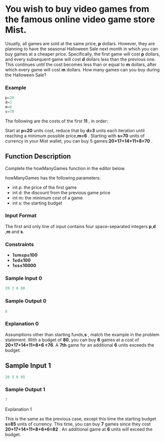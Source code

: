 # You wish to buy video games from the famous online video game store Mist.

Usually, all games are sold at the same price, **p**  dollars. However, they are planning to have the seasonal Halloween Sale next month in which you can buy games at a cheaper price. Specifically, the first game will cost **p**  dollars, and every subsequent game will cost **d**  dollars less than the previous one. This continues until the cost becomes less than or equal to **m** dollars, after which every game will cost **m**  dollars. How many games can you buy during the Halloween Sale?

### **Example**

```javascript
p=20
d=3
m=6
s=70
```
The following are the costs of the first **11** , in order:

Start at **p=20** units cost, reduce that by **d=3** units each iteration until reaching a minimum possible price,**m=6** . Starting with **s=70** units of currency in your Mist wallet, you can buy 5 games:**20+17+14+11+8=70** .

## **Function Description**

Complete the howManyGames function in the editor below.

howManyGames has the following parameters:

- int p: the price of the first game
- int d: the discount from the previous game price
- int m: the minimum cost of a game
- int s: the starting budget

### **Input Format**

The first and only line of input contains four space-separated integers **p**,**d** ,**m**  and **s**.

### **Constraints**

- **1≤m≤p≤100**
- **1≤d≤100**
- **1≤s≤10000**


### **Sample Input 0**

```javascript
20 3 6 80
```

### **Sample Output 0**

```javascript
6
```

### **Explanation 0**

Assumptions other than starting funds,**s** , match the example in the problem statement. With a budget of  **80**, you can buy **6** games at a cost of **20+17+14+11+8+6 =76**. A **7th** game for an additional **6** units exceeds the budget.

## **Sample Input 1**

```javascript
20 3 6 85

```

### **Sample Output 1**

```javascript
7
```

Explanation 1

This is the same as the previous case, except this time the starting budget **s=85** units of currency. This time, you can buy **7**  games since they cost **20+17+14+11+8+6+6=82** . An additional game at **6**  units will exceed the budget.